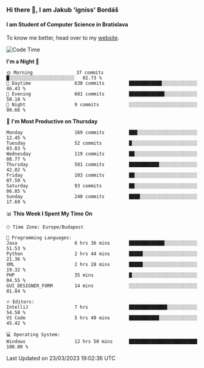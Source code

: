### Hi there 👋, I am Jakub 'igniss' Bordáš

#### I am Student of Computer Science in Bratislava
To know me better, head over to my [website](https://bordas.sk).


<!--START_SECTION:waka-->
![Code Time](http://img.shields.io/badge/Code%20Time-1%2C075%20hrs%2056%20mins-blue)

**I'm a Night 🦉** 

```text
🌞 Morning                37 commits          █░░░░░░░░░░░░░░░░░░░░░░░░   02.73 % 
🌆 Daytime                630 commits         ████████████░░░░░░░░░░░░░   46.43 % 
🌃 Evening                681 commits         █████████████░░░░░░░░░░░░   50.18 % 
🌙 Night                  9 commits           ░░░░░░░░░░░░░░░░░░░░░░░░░   00.66 % 
```
📅 **I'm Most Productive on Thursday** 

```text
Monday                   169 commits         ███░░░░░░░░░░░░░░░░░░░░░░   12.45 % 
Tuesday                  52 commits          █░░░░░░░░░░░░░░░░░░░░░░░░   03.83 % 
Wednesday                119 commits         ██░░░░░░░░░░░░░░░░░░░░░░░   08.77 % 
Thursday                 581 commits         ███████████░░░░░░░░░░░░░░   42.82 % 
Friday                   103 commits         ██░░░░░░░░░░░░░░░░░░░░░░░   07.59 % 
Saturday                 93 commits          ██░░░░░░░░░░░░░░░░░░░░░░░   06.85 % 
Sunday                   240 commits         ████░░░░░░░░░░░░░░░░░░░░░   17.69 % 
```


📊 **This Week I Spent My Time On** 

```text
🕑︎ Time Zone: Europe/Budapest

💬 Programming Languages: 
Java                     6 hrs 36 mins       █████████████░░░░░░░░░░░░   51.53 % 
Python                   2 hrs 44 mins       █████░░░░░░░░░░░░░░░░░░░░   21.36 % 
XML                      2 hrs 28 mins       █████░░░░░░░░░░░░░░░░░░░░   19.32 % 
PHP                      35 mins             █░░░░░░░░░░░░░░░░░░░░░░░░   04.55 % 
GUI_DESIGNER_FORM        14 mins             ░░░░░░░░░░░░░░░░░░░░░░░░░   01.84 % 

🔥 Editors: 
IntelliJ                 7 hrs               ██████████████░░░░░░░░░░░   54.58 % 
VS Code                  5 hrs 49 mins       ███████████░░░░░░░░░░░░░░   45.42 % 

💻 Operating System: 
Windows                  12 hrs 50 mins      █████████████████████████   100.00 % 
```


 Last Updated on 23/03/2023 19:02:36 UTC
<!--END_SECTION:waka-->
